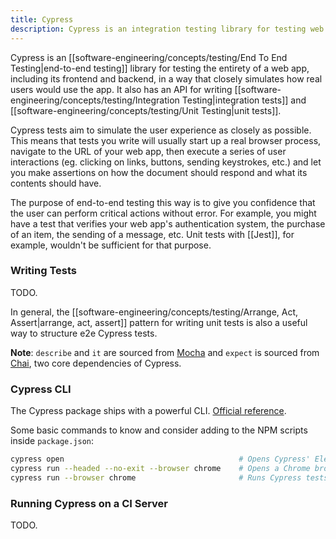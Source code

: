 ```yaml
---
title: Cypress
description: Cypress is an integration testing library for testing web apps.
---
```

Cypress is an [[software-engineering/concepts/testing/End To End Testing|end-to-end testing]] library for testing the entirety of a web app, including its frontend and backend, in a way that closely simulates how real users would use the app. It also has an API for writing [[software-engineering/concepts/testing/Integration Testing|integration tests]] and [[software-engineering/concepts/testing/Unit Testing|unit tests]]. 

Cypress tests aim to simulate the user experience as closely as possible. This means that tests you write will usually start up a real browser process, navigate to the URL of your web app, then execute a series of user interactions (eg. clicking on links, buttons, sending keystrokes, etc.) and let you make assertions on how the document should respond and what its contents should have.

The purpose of end-to-end testing this way is to give you confidence that the user can perform critical actions without error. For example, you might have a test that verifies your web app's authentication system, the purchase of an item, the sending of a message, etc. Unit tests with [[Jest]], for example, wouldn't be sufficient for that purpose.

### Writing Tests

TODO.

In general, the [[software-engineering/concepts/testing/Arrange, Act, Assert|arrange, act, assert]] pattern for writing unit tests is also a useful way to structure e2e Cypress tests.

**Note**: `describe` and `it` are sourced from [Mocha](https://mochajs.org/) and `expect` is sourced from [Chai](https://www.chaijs.com/), two core dependencies of Cypress.

### Cypress CLI
The Cypress package ships with a powerful CLI. [Official reference](https://docs.cypress.io/guides/guides/command-line).

Some basic commands to know and consider adding to the NPM scripts inside `package.json`:
```bash
cypress open                                       # Opens Cypress' Electron binary.
cypress run --headed --no-exit --browser chrome    # Opens a Chrome browser to run Cypress tests.
cypress run --browser chrome                       # Runs Cypress tests in a headless Chrome process.
```

### Running Cypress on a CI Server

TODO.
